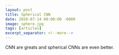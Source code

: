 ```yaml
---
layout: post
title: Spherical CNN
date: 2020-07-14 00:00:00 -0000
image: sphere.jpg
tags: [articles]
excerpt_separator: <!--more-->
---
```


CNN are greats and spherical CNNs are even better.